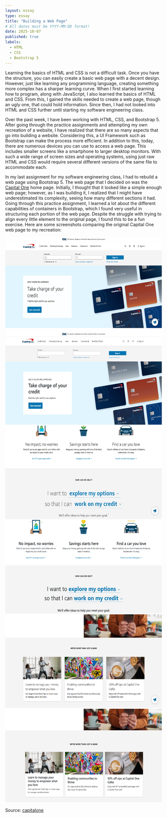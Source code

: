 ```yaml
---
layout: essay
type: essay
title: "Building a Web Page"
# All dates must be YYYY-MM-DD format!
date: 2025-10-07
published: true
labels:
  - HTML
  - CSS
  - Bootstrap 5
---
```


Learning the basics of HTML and CSS is not a difficult task. Once you have the structure, you can easily create a basic web page with a decent design. However, just like learning any programming language, creating something more complex has a sharper learning curve. When I first started learning how to program, along with JavaScript, I also learned the basics of HTML and CSS. From this, I gained the skills needed to create a web page, though an ugly one, that could hold information. Since then, I had not looked into HTML and CSS further until starting my software engineering class.

Over the past week, I have been working with HTML, CSS, and Bootstrap 5. After going through the practice assignments and attempting my own recreation of a website, I have realized that there are so many aspects that go into building a website. Considering this, a UI Framework such as Bootstrap can make the process more efficient. In addition to this, today, there are numerous devices you can use to access a web page. This includes smaller screens like a smartphone to larger desktop monitors. With such a wide range of screen sizes and operating systems, using just raw HTML and CSS would require several different versions of the same file to accommodate each. 

In my last assignment for my software engineering class, I had to rebuild a web page using Bootstrap 5. The web page that I decided on was the [Capital One](https://www.capitalone.com/) home page. Initially, I thought that it looked like a simple enough web page; however, as I was building it, I realized that I might have underestimated its complexity, seeing how many different sections it had. Going through this practice assignment, I learned a lot about the different capabilities of containers in Bootstrap, which I found very useful in structuring each portion of the web page. Despite the struggle with trying to align every little element to the original page, I found this to be a fun exercise. Here are some screenshots comparing the original Capital One web page to my recreation:

<div class="text-center">
  <div class="row">
    <img height="300px" class="pe-4" src="../img/webpage/original1.png">
    <img height="300px" src="../img/webpage/recreation1.png">
  </div>
  <div class="row">
    <img height="300px" class="pe-4" src="../img/webpage/original2.png">
    <img height="300px" src="../img/webpage/recreation2.png">
  </div>
  <div class="row">
    <img height="300px" class="pe-4" src="../img/webpage/original3.png">
    <img height="300px" src="../img/webpage/recreation3.png">
  </div>
</div>

Source: [capitalone](https://github.com/jasmineyschan/capitalone)